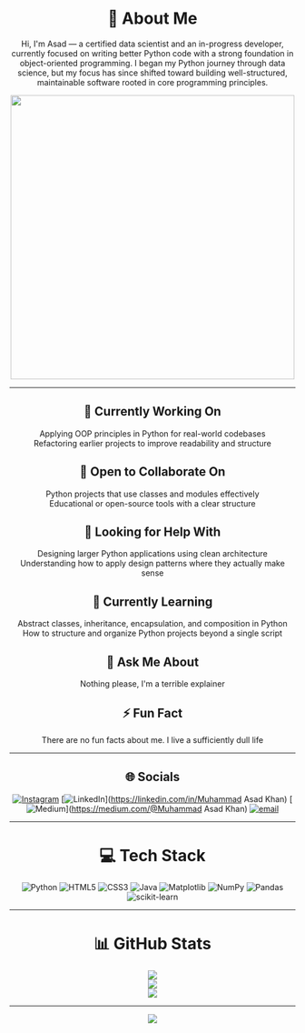 <div align="center">

# 👋 About Me

Hi, I'm Asad — a certified data scientist and an in-progress developer, currently focused on writing better Python code with a strong foundation in object-oriented programming.
I began my Python journey through data science, but my focus has since shifted toward building well-structured, maintainable software rooted in core programming principles.

<div align="center">
  <img src="https://media1.giphy.com/media/v1.Y2lkPTc5MGI3NjExaHZjNmwxbjdzN2t3NW5yZTBicGV6NWtwNXVucWx5NDVqcHhzb2NnNyZlcD12MV9pbnRlcm5hbF9naWZfYnlfaWQmY3Q9Zw/JqmupuTVZYaQX5s094/giphy.gif" width="500"/>
</div>


---

## 🔭 Currently Working On
Applying OOP principles in Python for real-world codebases  
Refactoring earlier projects to improve readability and structure

## 👯 Open to Collaborate On
Python projects that use classes and modules effectively  
Educational or open-source tools with a clear structure

## 🤝 Looking for Help With
Designing larger Python applications using clean architecture  
Understanding how to apply design patterns where they actually make sense

## 🌱 Currently Learning
Abstract classes, inheritance, encapsulation, and composition in Python  
How to structure and organize Python projects beyond a single script

## 💬 Ask Me About
Nothing please, I'm a terrible explainer

## ⚡ Fun Fact
There are no fun facts about me. I live a sufficiently dull life

---

## 🌐 Socials  
[![Instagram](https://img.shields.io/badge/Instagram-%23E4405F.svg?logo=Instagram&logoColor=white)](https://instagram.com/muhammadasad.k_) 
[![LinkedIn](https://img.shields.io/badge/LinkedIn-%230077B5.svg?logo=linkedin&logoColor=white)](https://linkedin.com/in/Muhammad Asad Khan) 
[![Medium](https://img.shields.io/badge/Medium-12100E?logo=medium&logoColor=white)](https://medium.com/@Muhammad Asad Khan) 
[![email](https://img.shields.io/badge/Email-D14836?logo=gmail&logoColor=white)](mailto:muhammadasadk42@gmail.com) 

---

# 💻 Tech Stack  
![Python](https://img.shields.io/badge/python-3670A0?style=plastic&logo=python&logoColor=ffdd54) 
![HTML5](https://img.shields.io/badge/html5-%23E34F26.svg?style=plastic&logo=html5&logoColor=white) 
![CSS3](https://img.shields.io/badge/css3-%231572B6.svg?style=plastic&logo=css3&logoColor=white) 
![Java](https://img.shields.io/badge/java-%23ED8B00.svg?style=plastic&logo=openjdk&logoColor=white) 
![Matplotlib](https://img.shields.io/badge/Matplotlib-%23ffffff.svg?style=plastic&logo=Matplotlib&logoColor=black) 
![NumPy](https://img.shields.io/badge/numpy-%23013243.svg?style=plastic&logo=numpy&logoColor=white) 
![Pandas](https://img.shields.io/badge/pandas-%23150458.svg?style=plastic&logo=pandas&logoColor=white) 
![scikit-learn](https://img.shields.io/badge/scikit--learn-%23F7931E.svg?style=plastic&logo=scikit-learn&logoColor=white)

---

# 📊 GitHub Stats  
![](https://github-readme-stats.vercel.app/api?username=Asad101001&theme=shadow_green&hide_border=false&include_all_commits=false&count_private=true)<br/>
![](https://nirzak-streak-stats.vercel.app/?user=Asad101001&theme=shadow_green&hide_border=false)<br/>
![](https://github-readme-stats.vercel.app/api/top-langs/?username=Asad101001&theme=shadow_green&hide_border=false&include_all_commits=false&count_private=true&layout=compact)

---


[![](https://visitcount.itsvg.in/api?id=Asad101001&icon=3&color=3)](https://visitcount.itsvg.in)

</div>
